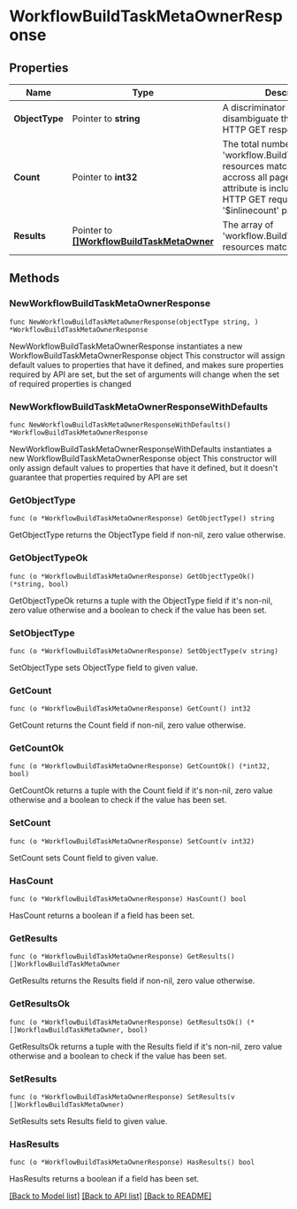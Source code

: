 # WorkflowBuildTaskMetaOwnerResponse

## Properties

Name | Type | Description | Notes
------------ | ------------- | ------------- | -------------
**ObjectType** | Pointer to **string** | A discriminator value to disambiguate the schema of a HTTP GET response body. | 
**Count** | Pointer to **int32** | The total number of &#39;workflow.BuildTaskMetaOwner&#39; resources matching the request, accross all pages. The &#39;Count&#39; attribute is included when the HTTP GET request includes the &#39;$inlinecount&#39; parameter. | [optional] 
**Results** | Pointer to [**[]WorkflowBuildTaskMetaOwner**](workflow.BuildTaskMetaOwner.md) | The array of &#39;workflow.BuildTaskMetaOwner&#39; resources matching the request. | [optional] 

## Methods

### NewWorkflowBuildTaskMetaOwnerResponse

`func NewWorkflowBuildTaskMetaOwnerResponse(objectType string, ) *WorkflowBuildTaskMetaOwnerResponse`

NewWorkflowBuildTaskMetaOwnerResponse instantiates a new WorkflowBuildTaskMetaOwnerResponse object
This constructor will assign default values to properties that have it defined,
and makes sure properties required by API are set, but the set of arguments
will change when the set of required properties is changed

### NewWorkflowBuildTaskMetaOwnerResponseWithDefaults

`func NewWorkflowBuildTaskMetaOwnerResponseWithDefaults() *WorkflowBuildTaskMetaOwnerResponse`

NewWorkflowBuildTaskMetaOwnerResponseWithDefaults instantiates a new WorkflowBuildTaskMetaOwnerResponse object
This constructor will only assign default values to properties that have it defined,
but it doesn't guarantee that properties required by API are set

### GetObjectType

`func (o *WorkflowBuildTaskMetaOwnerResponse) GetObjectType() string`

GetObjectType returns the ObjectType field if non-nil, zero value otherwise.

### GetObjectTypeOk

`func (o *WorkflowBuildTaskMetaOwnerResponse) GetObjectTypeOk() (*string, bool)`

GetObjectTypeOk returns a tuple with the ObjectType field if it's non-nil, zero value otherwise
and a boolean to check if the value has been set.

### SetObjectType

`func (o *WorkflowBuildTaskMetaOwnerResponse) SetObjectType(v string)`

SetObjectType sets ObjectType field to given value.


### GetCount

`func (o *WorkflowBuildTaskMetaOwnerResponse) GetCount() int32`

GetCount returns the Count field if non-nil, zero value otherwise.

### GetCountOk

`func (o *WorkflowBuildTaskMetaOwnerResponse) GetCountOk() (*int32, bool)`

GetCountOk returns a tuple with the Count field if it's non-nil, zero value otherwise
and a boolean to check if the value has been set.

### SetCount

`func (o *WorkflowBuildTaskMetaOwnerResponse) SetCount(v int32)`

SetCount sets Count field to given value.

### HasCount

`func (o *WorkflowBuildTaskMetaOwnerResponse) HasCount() bool`

HasCount returns a boolean if a field has been set.

### GetResults

`func (o *WorkflowBuildTaskMetaOwnerResponse) GetResults() []WorkflowBuildTaskMetaOwner`

GetResults returns the Results field if non-nil, zero value otherwise.

### GetResultsOk

`func (o *WorkflowBuildTaskMetaOwnerResponse) GetResultsOk() (*[]WorkflowBuildTaskMetaOwner, bool)`

GetResultsOk returns a tuple with the Results field if it's non-nil, zero value otherwise
and a boolean to check if the value has been set.

### SetResults

`func (o *WorkflowBuildTaskMetaOwnerResponse) SetResults(v []WorkflowBuildTaskMetaOwner)`

SetResults sets Results field to given value.

### HasResults

`func (o *WorkflowBuildTaskMetaOwnerResponse) HasResults() bool`

HasResults returns a boolean if a field has been set.


[[Back to Model list]](../README.md#documentation-for-models) [[Back to API list]](../README.md#documentation-for-api-endpoints) [[Back to README]](../README.md)



